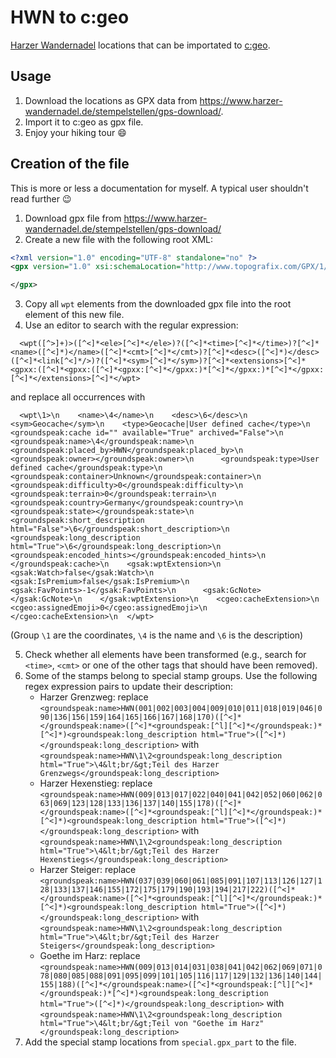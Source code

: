 # HWN to c:geo

[Harzer Wandernadel](https://www.harzer-wandernadel.de/) locations that can be importated to [c:geo](https://github.com/cgeo/cgeo).

## Usage

1. Download the locations as GPX data from https://www.harzer-wandernadel.de/stempelstellen/gps-download/.
2. Import it to c:geo as gpx file.
3. Enjoy your hiking tour :smile:


## Creation of the file

This is more or less a documentation for myself. A typical user shouldn't read further :wink:

1. Download gpx file from https://www.harzer-wandernadel.de/stempelstellen/gps-download/
2. Create a new file with the following root XML:
```xml
<?xml version="1.0" encoding="UTF-8" standalone="no" ?>
<gpx version="1.0" xsi:schemaLocation="http://www.topografix.com/GPX/1/0 http://www.topografix.com/GPX/1/0/gpx.xsd http://www.groundspeak.com/cache/1/0/1 http://www.groundspeak.com/cache/1/0/1/cache.xsd http://www.gsak.net/xmlv1/6 http://www.gsak.net/xmlv1/6/gsak.xsd" xmlns="http://www.topografix.com/GPX/1/0" xmlns:xsi="http://www.w3.org/2001/XMLSchema-instance" xmlns:groundspeak="http://www.groundspeak.com/cache/1/0/1" xmlns:gsak="http://www.gsak.net/xmlv1/6" xmlns:cgeo="http://www.cgeo.org/wptext/1/0">

</gpx>
```
3. Copy all `wpt` elements from the downloaded gpx file into the root element of this new file.
4. Use an editor to search with the regular expression:
```
  <wpt([^>]+)>([^<]*<ele>[^<]*</ele>)?([^<]*<time>[^<]*</time>)?[^<]*<name>([^<]*)</name>([^<]*<cmt>[^<]*</cmt>)?[^<]*<desc>([^<]*)</desc>([^<]*<link[^<]*/>)?([^<]*<sym>[^<]*</sym>)?[^<]*<extensions>[^<]*<gpxx:([^<]*<gpxx:([^<]*<gpxx:[^<]*</gpxx:)*[^<]*</gpxx:)*[^<]*</gpxx:[^<]*</extensions>[^<]*</wpt>
```
and replace all occurrences with 
```
  <wpt\1>\n    <name>\4</name>\n    <desc>\6</desc>\n    <sym>Geocache</sym>\n    <type>Geocache|User defined cache</type>\n    <groundspeak:cache id="" available="True" archived="False">\n      <groundspeak:name>\4</groundspeak:name>\n      <groundspeak:placed_by>HWN</groundspeak:placed_by>\n      <groundspeak:owner></groundspeak:owner>\n      <groundspeak:type>User defined cache</groundspeak:type>\n      <groundspeak:container>Unknown</groundspeak:container>\n      <groundspeak:difficulty>0</groundspeak:difficulty>\n      <groundspeak:terrain>0</groundspeak:terrain>\n      <groundspeak:country>Germany</groundspeak:country>\n      <groundspeak:state></groundspeak:state>\n      <groundspeak:short_description html="False">\6</groundspeak:short_description>\n      <groundspeak:long_description html="True">\6</groundspeak:long_description>\n      <groundspeak:encoded_hints></groundspeak:encoded_hints>\n    </groundspeak:cache>\n    <gsak:wptExtension>\n      <gsak:Watch>false</gsak:Watch>\n      <gsak:IsPremium>false</gsak:IsPremium>\n      <gsak:FavPoints>-1</gsak:FavPoints>\n      <gsak:GcNote></gsak:GcNote>\n    </gsak:wptExtension>\n    <cgeo:cacheExtension>\n      <cgeo:assignedEmoji>0</cgeo:assignedEmoji>\n    </cgeo:cacheExtension>\n  </wpt>
``` 
(Group `\1` are the coordinates, `\4` is the name and `\6` is the description)

5. Check whether all elements have been transformed (e.g., search for `<time>`, `<cmt>` or one of the other tags that should have been removed).
6. Some of the stamps belong to special stamp groups. Use the following regex expression pairs to update their description:
    * Harzer Grenzweg: replace `<groundspeak:name>HWN(001|002|003|004|009|010|011|018|019|046|090|136|156|159|164|165|166|167|168|170)([^<]*</groundspeak:name>([^<]*<groundspeak:[^l][^<]*</groundspeak:)*[^<]*)<groundspeak:long_description html="True">([^<]*)</groundspeak:long_description>` with `<groundspeak:name>HWN\1\2<groundspeak:long_description html="True">\4&lt;br/&gt;Teil des Harzer Grenzwegs</groundspeak:long_description>`
    * Harzer Hexenstieg: replace `<groundspeak:name>HWN(009|013|017|022|040|041|042|052|060|062|063|069|123|128|133|136|137|140|155|178)([^<]*</groundspeak:name>([^<]*<groundspeak:[^l][^<]*</groundspeak:)*[^<]*)<groundspeak:long_description html="True">([^<]*)</groundspeak:long_description>` with `<groundspeak:name>HWN\1\2<groundspeak:long_description html="True">\4&lt;br/&gt;Teil des Harzer Hexenstiegs</groundspeak:long_description>`
    * Harzer Steiger: replace `<groundspeak:name>HWN(037|039|060|061|085|091|107|113|126|127|128|133|137|146|155|172|175|179|190|193|194|217|222)([^<]*</groundspeak:name>([^<]*<groundspeak:[^l][^<]*</groundspeak:)*[^<]*)<groundspeak:long_description html="True">([^<]*)</groundspeak:long_description>` with `<groundspeak:name>HWN\1\2<groundspeak:long_description html="True">\4&lt;br/&gt;Teil des Harzer Steigers</groundspeak:long_description>`
    * Goethe im Harz: replace `<groundspeak:name>HWN(009|013|014|031|038|041|042|062|069|071|078|080|085|088|091|095|099|101|105|116|117|129|132|136|140|144|155|188)([^<]*</groundspeak:name>([^<]*<groundspeak:[^l][^<]*</groundspeak:)*[^<]*)<groundspeak:long_description html="True">([^<]*)</groundspeak:long_description>` with `<groundspeak:name>HWN\1\2<groundspeak:long_description html="True">\4&lt;br/&gt;Teil von "Goethe im Harz"</groundspeak:long_description>`
7. Add the special stamp locations from `special.gpx_part` to the file.
